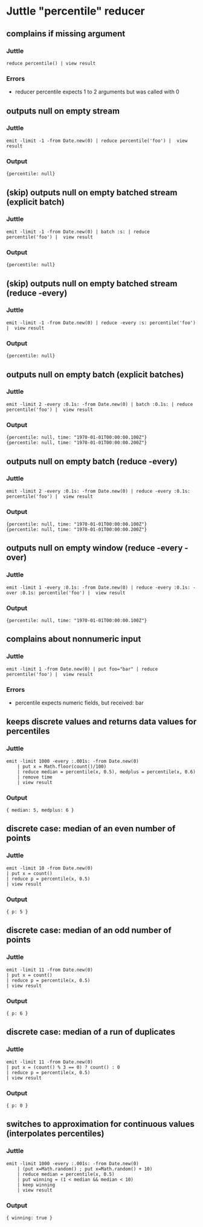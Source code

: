 # Juttle "percentile" reducer

## complains if missing argument

### Juttle

    reduce percentile() | view result

### Errors

   * reducer percentile expects 1 to 2 arguments but was called with 0


## outputs null on empty stream

### Juttle

    emit -limit -1 -from Date.new(0) | reduce percentile('foo') |  view result

### Output
    {percentile: null}


## (skip) outputs null on empty batched stream (explicit batch)

### Juttle

    emit -limit -1 -from Date.new(0) | batch :s: | reduce percentile('foo') |  view result

### Output
    {percentile: null}


## (skip) outputs null on empty batched stream  (reduce -every)

### Juttle

    emit -limit -1 -from Date.new(0) | reduce -every :s: percentile('foo') |  view result

### Output
    {percentile: null}


## outputs null on empty batch (explicit batches)

### Juttle

    emit -limit 2 -every :0.1s: -from Date.new(0) | batch :0.1s: | reduce percentile('foo') |  view result

### Output
    {percentile: null, time: "1970-01-01T00:00:00.100Z"}
    {percentile: null, time: "1970-01-01T00:00:00.200Z"}


## outputs null on empty batch (reduce -every)

### Juttle

    emit -limit 2 -every :0.1s: -from Date.new(0) | reduce -every :0.1s: percentile('foo') |  view result

### Output
    {percentile: null, time: "1970-01-01T00:00:00.100Z"}
    {percentile: null, time: "1970-01-01T00:00:00.200Z"}


## outputs null on empty window (reduce -every -over)

### Juttle

    emit -limit 1 -every :0.1s: -from Date.new(0) | reduce -every :0.1s: -over :0.1s: percentile('foo') |  view result

### Output
    {percentile: null, time: "1970-01-01T00:00:00.100Z"}


## complains about nonnumeric input
### Juttle

    emit -limit 1 -from Date.new(0) | put foo="bar" | reduce percentile('foo') |  view result

### Errors

   * percentile expects numeric fields, but received: bar


## keeps discrete values and returns data values for percentiles
### Juttle
    emit -limit 1000 -every :.001s: -from Date.new(0)
        | put x = Math.floor(count()/100)
        | reduce median = percentile(x, 0.5), medplus = percentile(x, 0.6)
        | remove time
        | view result

### Output
    { median: 5, medplus: 6 }

## discrete case: median of an even number of points
### Juttle
    emit -limit 10 -from Date.new(0)
    | put x = count()
    | reduce p = percentile(x, 0.5)
    | view result

### Output
    { p: 5 }

## discrete case: median of an odd number of points
### Juttle
    emit -limit 11 -from Date.new(0)
    | put x = count()
    | reduce p = percentile(x, 0.5)
    | view result

### Output
    { p: 6 }

## discrete case: median of a run of duplicates
### Juttle
    emit -limit 11 -from Date.new(0)
    | put x = (count() % 3 == 0) ? count() : 0
    | reduce p = percentile(x, 0.5)
    | view result

### Output
    { p: 0 }

## switches to approximation for continuous values (interpolates percentiles)
### Juttle
    emit -limit 1000 -every :.001s: -from Date.new(0)
        | (put x=Math.random() ; put x=Math.random() + 10)
        | reduce median = percentile(x, 0.5)
        | put winning = (1 < median && median < 10)
        | keep winning
        | view result

### Output
    { winning: true }
